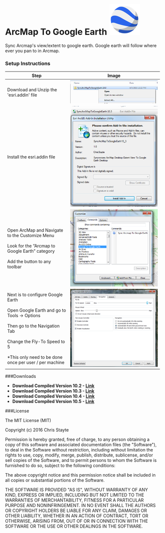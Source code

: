 # ArcMap To Google Earth ![alt tag](Images/google_earth_icon.png)




Sync Arcmap's view/extent to google earth. Google earth will follow where ever you pan to in Arcmap.

### Setup Instructions

| Step | Image |
| ---- | ----- |
| Download and Unzip the 'esri.addin' file | ![alt tag](Images/unzip.png)
| Install the esri.addin file | ![alt tag](Images/install.png)
| Open ArcMap and Navigate to the Customize Menu <br/><br/>Look for the “Arcmap to Google Earth” category<br/><br/>Add the button to any toolbar | ![alt tag](Images/open_in_arc.png)|
| Next is to configure Google Earth<br/><br/>Open Google Earth and go to Tools -> Options<br/><br/>Then go to the Navigation Tab<br/><br/>Change the Fly-To Speed to 5<br/><br/>*This only need to be done once per user / per machine | ![alt tag](Images/google_earth_config.png)


###Downloads

 - **Download Compiled Version 10.2 - [Link](https://github.com/ChrisStayte/ArcMap-To-Google-Earth/releases/download/v10.2-1/SyncArcMapToGoogleEarth10.2.zip)**
 - **Download Compiled Version 10.3 - [Link](https://github.com/ChrisStayte/ArcMap-To-Google-Earth/releases/download/v10.3-1/SyncArcMapToGoogleEarth-10.3.zip)**
 - **Download Compiled Version 10.4 - [Link](https://github.com/ChrisStayte/ArcMap-To-Google-Earth/releases/download/v10.4-1/SyncArcMapToGoogleEarth10_4.zip)**
 - **Download Compiled Version 10.5 - [Link](https://github.com/ChrisStayte/ArcMap-To-Google-Earth/releases/download/v10.5-1/SyncArcMapToGoogleEarth.zip)**

###License

The MIT License (MIT)

Copyright (c) 2016 Chris Stayte

Permission is hereby granted, free of charge, to any person obtaining a copy
of this software and associated documentation files (the "Software"), to deal
in the Software without restriction, including without limitation the rights
to use, copy, modify, merge, publish, distribute, sublicense, and/or sell
copies of the Software, and to permit persons to whom the Software is
furnished to do so, subject to the following conditions:

The above copyright notice and this permission notice shall be included in all
copies or substantial portions of the Software.

THE SOFTWARE IS PROVIDED "AS IS", WITHOUT WARRANTY OF ANY KIND, EXPRESS OR
IMPLIED, INCLUDING BUT NOT LIMITED TO THE WARRANTIES OF MERCHANTABILITY,
FITNESS FOR A PARTICULAR PURPOSE AND NONINFRINGEMENT. IN NO EVENT SHALL THE
AUTHORS OR COPYRIGHT HOLDERS BE LIABLE FOR ANY CLAIM, DAMAGES OR OTHER
LIABILITY, WHETHER IN AN ACTION OF CONTRACT, TORT OR OTHERWISE, ARISING FROM,
OUT OF OR IN CONNECTION WITH THE SOFTWARE OR THE USE OR OTHER DEALINGS IN THE
SOFTWARE.
